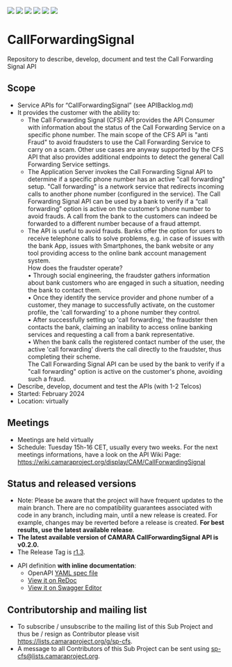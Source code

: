 <a href="https://github.com/camaraproject/CallForwardingSignal/commits/" title="Last Commit"><img src="https://img.shields.io/github/last-commit/camaraproject/CallForwardingSignal?style=plastic"></a>
<a href="https://github.com/camaraproject/CallForwardingSignal/issues" title="Open Issues"><img src="https://img.shields.io/github/issues/camaraproject/CallForwardingSignal?style=plastic"></a>
<a href="https://github.com/camaraproject/CallForwardingSignal/pulls" title="Open Pull Requests"><img src="https://img.shields.io/github/issues-pr/camaraproject/CallForwardingSignal?style=plastic"></a>
<a href="https://github.com/camaraproject/CallForwardingSignal/graphs/contributors" title="Contributors"><img src="https://img.shields.io/github/contributors/camaraproject/CallForwardingSignal?style=plastic"></a>
<a href="https://github.com/camaraproject/CallForwardingSignal" title="Repo Size"><img src="https://img.shields.io/github/repo-size/camaraproject/CallForwardingSignal?style=plastic"></a>
<a href="https://github.com/camaraproject/CallForwardingSignal/blob/main/LICENSE" title="License"><img src="https://img.shields.io/badge/License-Apache%202.0-green.svg?style=plastic"></a>

# CallForwardingSignal
Repository to describe, develop, document and test the Call Forwarding Signal API

## Scope
* Service APIs for “CallForwardingSignal” (see APIBacklog.md)  
* It provides the customer with the ability to:  
  * The Call Forwarding Signal (CFS) API provides the API Consumer with information about the status of the Call Forwarding Service on a specific phone number. The main scope of the CFS API is "anti Fraud" to avoid fraudsters to use the Call Forwarding Service to carry on a scam. Other use cases are anyway supported by the CFS API that also provides additional endpoints to detect the general Call Forwarding Service settings.
  * The Application Server invokes the Call Forwarding Signal API to determine if a specific phone number has an active "call forwarding" setup. "Call forwarding" is a network service that redirects incoming calls to another phone number (configured in the service). The Call Forwarding Signal API can be used by a bank to verify if a “call forwarding” option is active on the customer’s phone number to avoid frauds. A call from the bank to the customers can indeed be forwarded to a different number because of a fraud attempt.
  * The API is useful to avoid frauds. Banks offer the option for users to receive telephone calls to solve problems, e.g. in case of issues with the bank App, issues with Smartphones, the bank website or any tool providing access to the online bank account management system.<br>How does the fraudster operate?<br>• Through social engineering, the fraudster gathers information about bank customers who are engaged in such a situation, needing the bank to contact them.<br>• Once they identify the service provider and phone number of a customer, they manage to successfully activate, on the customer profile, the 'call forwarding' to a phone number they control.<br>• After successfully setting up 'call forwarding,' the fraudster then contacts the bank, claiming an inability to access online banking services and requesting a call from a bank representative. <br>• When the bank calls the registered contact number of the user, the active 'call forwarding' diverts the call directly to the fraudster, thus completing their scheme.<br> The Call Forwarding Signal API can be used by the bank to verify if a "call forwarding" option is active on the customer's phone, avoiding such a fraud.
* Describe, develop, document and test the APIs (with 1-2 Telcos)  
* Started: February 2024
* Location: virtually  

## Meetings
* Meetings are held virtually
* Schedule: Tuesday 15h-16 CET, usually every two weeks. For the next meetings informations, have a look on the API Wiki Page: https://wiki.camaraproject.org/display/CAM/CallForwardingSignal

## Status and released versions

* Note: Please be aware that the project will have frequent updates to the main branch. There are no compatibility guarantees associated with code in any branch, including main, until a new release is created. For example, changes may be reverted before a release is created. **For best results, use the latest available release**.
* **The latest available version of CAMARA CallForwardingSignal API is v0.2.0.**
* The Release Tag is [r1.3](https://github.com/camaraproject/CallForwardingSignal/releases/tag/r1.3).
- API definition **with inline documentation**:
  - OpenAPI [YAML spec file](https://github.com/camaraproject/CallForwardingSignal/blob/r1.3/code/API_definitions/Call_Forwarding_Signal.yaml)
  - [View it on ReDoc](https://redocly.github.io/redoc/?url=https://raw.githubusercontent.com/camaraproject/CallForwardingSignal/r1.3/code/API_definitions/Call_Forwarding_Signal.yaml&nocors)
  - [View it on Swagger Editor](https://editor.swagger.io/?url=https://raw.githubusercontent.com/camaraproject/CallForwardingSignal/r1.3/code/API_definitions/Call_Forwarding_Signal.yaml)
## Contributorship and mailing list
* To subscribe / unsubscribe to the mailing list of this Sub Project and thus be / resign as Contributor please visit <https://lists.camaraproject.org/g/sp-cfs>.
* A message to all Contributors of this Sub Project can be sent using <sp-cfs@lists.camaraproject.org>.
